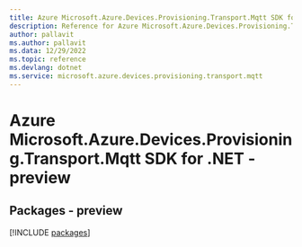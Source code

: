 ```yaml
---
title: Azure Microsoft.Azure.Devices.Provisioning.Transport.Mqtt SDK for .NET
description: Reference for Azure Microsoft.Azure.Devices.Provisioning.Transport.Mqtt SDK for .NET
author: pallavit
ms.author: pallavit
ms.data: 12/29/2022
ms.topic: reference
ms.devlang: dotnet
ms.service: microsoft.azure.devices.provisioning.transport.mqtt
---
```

# Azure Microsoft.Azure.Devices.Provisioning.Transport.Mqtt SDK for .NET - preview
## Packages - preview
[!INCLUDE [packages](microsoft.azure.devices.provisioning.transport.mqtt-index.md)]